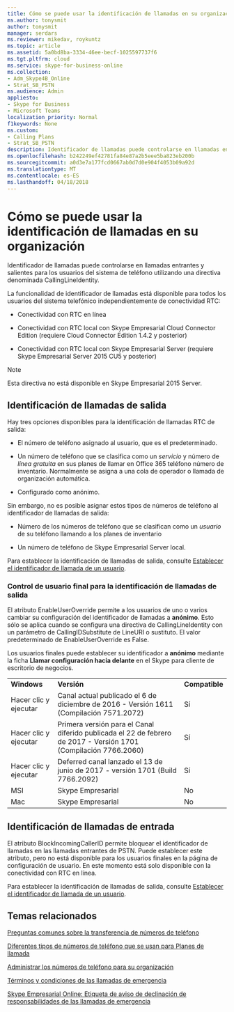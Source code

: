 ```yaml
---
title: Cómo se puede usar la identificación de llamadas en su organización
ms.author: tonysmit
author: tonysmit
manager: serdars
ms.reviewer: mikedav, roykuntz
ms.topic: article
ms.assetid: 5a0bd8ba-3334-46ee-becf-1025597737f6
ms.tgt.pltfrm: cloud
ms.service: skype-for-business-online
ms.collection:
- Adm_Skype4B_Online
- Strat_SB_PSTN
ms.audience: Admin
appliesto:
- Skype for Business
- Microsoft Teams
localization_priority: Normal
f1keywords: None
ms.custom:
- Calling Plans
- Strat_SB_PSTN
description: Identificador de llamadas puede controlarse en llamadas entrantes y salientes para los usuarios del sistema de teléfono utilizando una directiva denominada CallingLineIdentity.
ms.openlocfilehash: b242249ef42781fa84e87a2b5eee5ba823eb200b
ms.sourcegitcommit: a0d3e7a177fcd0667ab0d7d0e904f4053b09a92d
ms.translationtype: MT
ms.contentlocale: es-ES
ms.lasthandoff: 04/18/2018
---
```

# <a name="how-can-caller-id-be-used-in-your-organization"></a>Cómo se puede usar la identificación de llamadas en su organización

Identificador de llamadas puede controlarse en llamadas entrantes y salientes para los usuarios del sistema de teléfono utilizando una directiva denominada CallingLineIdentity.
  
La funcionalidad de identificador de llamadas está disponible para todos los usuarios del sistema telefónico independientemente de conectividad RTC:
  
- Conectividad con RTC en línea
    
- Conectividad con RTC local con Skype Empresarial Cloud Connector Edition (requiere Cloud Connector Edition 1.4.2 y posterior)
    
- Conectividad con RTC local con Skype Empresarial Server (requiere Skype Empresarial Server 2015 CU5 y posterior)
    
> [!NOTE]
> Esta directiva no está disponible en Skype Empresarial 2015 Server. 
  
## <a name="outbound-caller-id"></a>Identificación de llamadas de salida

Hay tres opciones disponibles para la identificación de llamadas RTC de salida:
  
- El número de teléfono asignado al usuario, que es el predeterminado.
    
- Un número de teléfono que se clasifica como un *servicio* y número de *línea gratuita* en sus planes de llamar en Office 365 teléfono número de inventario. Normalmente se asigna a una cola de operador o llamada de organización automática.
    
- Configurado como anónimo.
    
Sin embargo, no es posible asignar estos tipos de números de teléfono al identificador de llamadas de salida:
  
- Número de los números de teléfono que se clasifican como un *usuario* de su teléfono llamando a los planes de inventario
    
- Un número de teléfono de Skype Empresarial Server local.
    
Para establecer la identificación de llamadas de salida, consulte [Establecer el identificador de llamada de un usuario](set-the-caller-id-for-a-user.md).
  
### <a name="end-user-control-of-outbound-caller-id"></a>Control de usuario final para la identificación de llamadas de salida

El atributo EnableUserOverride permite a los usuarios de uno o varios cambiar su configuración del identificador de llamadas a **anónimo**. Esto sólo se aplica cuando se configura una directiva de CallingLineIdentity con un parámetro de CallingIDSubstitute de LineURI o sustituto. El valor predeterminado de EnableUserOverride es False.
  
Los usuarios finales puede establecer su identificador a **anónimo** mediante la ficha **Llamar configuración hacia delante** en el Skype para cliente de escritorio de negocios.
  
||||
|:-----|:-----|:-----|
|**Windows** <br/> |**Versión** <br/> |**Compatible** <br/> |
|Hacer clic y ejecutar  <br/> |Canal actual publicado el 6 de diciembre de 2016 - Versión 1611 (Compilación 7571.2072)  <br/> |Sí  <br/> |
|Hacer clic y ejecutar  <br/> |Primera versión para el Canal diferido publicada el 22 de febrero de 2017 - Versión 1701 (Compilación 7766.2060)  <br/> |Sí  <br/> |
|Hacer clic y ejecutar  <br/> |Deferred canal lanzado el 13 de junio de 2017 - versión 1701 (Build 7766.2092)  <br/> |Sí  <br/> |
|MSI  <br/> |Skype Empresarial  <br/> |No  <br/> |
|Mac  <br/> |Skype Empresarial  <br/> |No  <br/> |
   
## <a name="inbound-caller-id"></a>Identificación de llamadas de entrada

El atributo BlockIncomingCallerID permite bloquear el identificador de llamadas en las llamadas entrantes de PSTN. Puede establecer este atributo, pero no está disponible para los usuarios finales en la página de configuración de usuario. En este momento está solo disponible con la conectividad con RTC en línea.
  
Para establecer la identificación de llamadas de salida, consulte [Establecer el identificador de llamada de un usuario](set-the-caller-id-for-a-user.md).
  
## <a name="related-topics"></a>Temas relacionados
[Preguntas comunes sobre la transferencia de números de teléfono](transferring-phone-numbers-common-questions.md)

[Diferentes tipos de números de teléfono que se usan para Planes de llamada](different-kinds-of-phone-numbers-used-for-calling-plans.md)

[Administrar los números de teléfono para su organización](../what-are-calling-plans-in-office-365/manage-phone-numbers-for-your-organization/manage-phone-numbers-for-your-organization.md)

[Términos y condiciones de las llamadas de emergencia](emergency-calling-terms-and-conditions.md)

[Skype Empresarial Online: Etiqueta de aviso de declinación de responsabilidades de las llamadas de emergencia](https://go.microsoft.com/fwlink/?LinkID=692099)

  
 